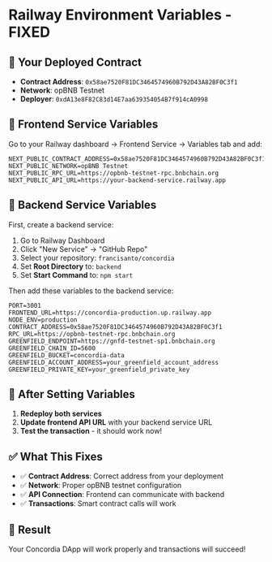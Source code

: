 # Railway Environment Variables - FIXED

## 🎯 **Your Deployed Contract**
- **Contract Address**: `0x58ae7520F81DC3464574960B792D43A82BF0C3f1`
- **Network**: opBNB Testnet
- **Deployer**: `0xdA13e8F82C83d14E7aa639354054B7f914cA0998`

## 🔧 **Frontend Service Variables**

Go to your Railway dashboard → Frontend Service → Variables tab and add:

```
NEXT_PUBLIC_CONTRACT_ADDRESS=0x58ae7520F81DC3464574960B792D43A82BF0C3f1
NEXT_PUBLIC_NETWORK=opBNB Testnet
NEXT_PUBLIC_RPC_URL=https://opbnb-testnet-rpc.bnbchain.org
NEXT_PUBLIC_API_URL=https://your-backend-service.railway.app
```

## 🔧 **Backend Service Variables**

First, create a backend service:
1. Go to Railway Dashboard
2. Click "New Service" → "GitHub Repo"
3. Select your repository: `francisanto/concordia`
4. Set **Root Directory** to: `backend`
5. Set **Start Command** to: `npm start`

Then add these variables to the backend service:

```
PORT=3001
FRONTEND_URL=https://concordia-production.up.railway.app
NODE_ENV=production
CONTRACT_ADDRESS=0x58ae7520F81DC3464574960B792D43A82BF0C3f1
RPC_URL=https://opbnb-testnet-rpc.bnbchain.org
GREENFIELD_ENDPOINT=https://gnfd-testnet-sp1.bnbchain.org
GREENFIELD_CHAIN_ID=5600
GREENFIELD_BUCKET=concordia-data
GREENFIELD_ACCOUNT_ADDRESS=your_greenfield_account_address
GREENFIELD_PRIVATE_KEY=your_greenfield_private_key
```

## 🚀 **After Setting Variables**

1. **Redeploy both services**
2. **Update frontend API URL** with your backend service URL
3. **Test the transaction** - it should work now!

## ✅ **What This Fixes**

- ✅ **Contract Address**: Correct address from your deployment
- ✅ **Network**: Proper opBNB testnet configuration
- ✅ **API Connection**: Frontend can communicate with backend
- ✅ **Transactions**: Smart contract calls will work

## 🎯 **Result**

Your Concordia DApp will work properly and transactions will succeed! 